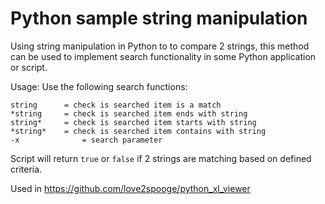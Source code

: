 # Python sample string manipulation

Using string manipulation in Python to to compare 2 strings, this method can be used to implement search functionality in some Python application or script.  

Usage:
Use the following search functions:
```
string 		= check is searched item is a match
*string 	= check is searched item ends with string
string* 	= check is searched item starts with string
*string* 	= check is searched item contains with string
-x              = search parameter
```

Script will return ``true`` or ``false`` if 2 strings are matching based on defined criteria.
  
  
  Used in https://github.com/love2spooge/python_xl_viewer

